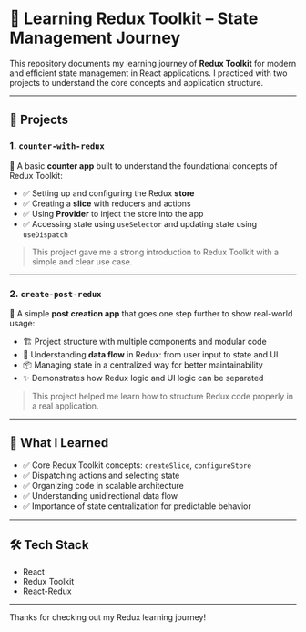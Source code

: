 # 🧠 Learning Redux Toolkit – State Management Journey

This repository documents my learning journey of **Redux Toolkit** for modern and efficient state management in React applications. I practiced with two projects to understand the core concepts and application structure.

---

## 📁 Projects

### 1. `counter-with-redux`

🔢 A basic **counter app** built to understand the foundational concepts of Redux Toolkit:

- ✅ Setting up and configuring the Redux **store**
- ✅ Creating a **slice** with reducers and actions
- ✅ Using **Provider** to inject the store into the app
- ✅ Accessing state using `useSelector` and updating state using `useDispatch`

> This project gave me a strong introduction to Redux Toolkit with a simple and clear use case.

---

### 2. `create-post-redux`

📝 A simple **post creation app** that goes one step further to show real-world usage:

- 🏗️ Project structure with multiple components and modular code
- 🔁 Understanding **data flow** in Redux: from user input to state and UI
- 📦 Managing state in a centralized way for better maintainability
- ✨ Demonstrates how Redux logic and UI logic can be separated

> This project helped me learn how to structure Redux code properly in a real application.

---

## 🚀 What I Learned

- ✅ Core Redux Toolkit concepts: `createSlice`, `configureStore`
- ✅ Dispatching actions and selecting state
- ✅ Organizing code in scalable architecture
- ✅ Understanding unidirectional data flow
- ✅ Importance of state centralization for predictable behavior

---

## 🛠️ Tech Stack

- React
- Redux Toolkit
- React-Redux

---

Thanks for checking out my Redux learning journey!
